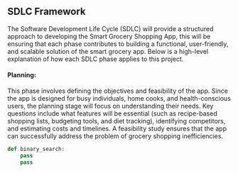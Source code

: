 ## SDLC Framework

The Software Development Life Cycle (SDLC) will provide a structured approach to developing the Smart Grocery Shopping App, this will be ensuring that each phase contributes to building a functional, user-friendly, and scalable solution of the smart grocery app. Below is a high-level explanation of how each SDLC phase applies to this project.

#### Planning:

This phase involves defining the objectives and feasibility of the app. Since the app is designed for busy individuals, home cooks, and health-conscious users, the planning stage will focus on understanding their needs. Key questions include what features will be essential (such as recipe-based shopping lists, budgeting tools, and diet tracking), identifying competitors, and estimating costs and timelines. A feasibility study ensures that the app can successfully address the problem of grocery shopping inefficiencies.

```Python
def binary_search:
    pass
    pass
```